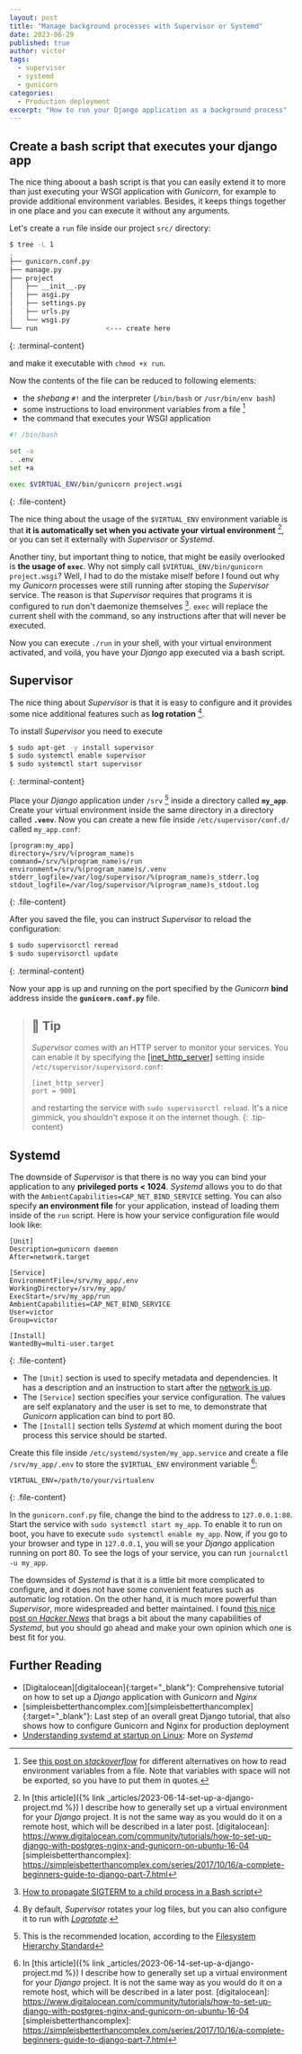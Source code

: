 ```yaml
---
layout: post
title: "Manage background processes with Supervisor or Systemd"
date: 2023-06-29
published: true
author: victor
tags:
  - supervisor
  - systemd
  - gunicorn
categories:
  - Production deployment
excerpt: "How to run your Django application as a background process"
---
```


## Create a bash script that executes your django app

The nice thing aboout a bash script is that you can easily extend it to more than just executing your WSGI application with *Gunicorn*, for example to provide additional environment variables. Besides, it keeps things together in one place and you can execute it without any arguments.

Let's create a `run` file inside our project `src/` directory:

```bash
$ tree -L 1
.
├── gunicorn.conf.py
├── manage.py
├── project
│   ├── __init__.py
│   ├── asgi.py
│   ├── settings.py
│   ├── urls.py
│   └── wsgi.py
└── run                 <--- create here
```
{: .terminal-content}

and make it executable with `chmod +x run`.

Now the contents of the file can be reduced to following elements:
* the *shebang* `#!` and the interpreter (`/bin/bash` or `/usr/bin/env bash`)
* some instructions to load environment variables from a file [^envfile]
* the command that executes your WSGI application

```bash
#! /bin/bash

set -a
. .env
set +a

exec $VIRTUAL_ENV/bin/gunicorn project.wsgi
```
{: .file-content}

The nice thing about the usage of the `$VIRTUAL_ENV` environment variable is that **it is automatically set when you activate your virtual environment** [^virtualenv], or you can set it externally with *Supervisor* or *Systemd*.

Another tiny, but important thing to notice, that might be easily overlooked is **the usage of `exec`**. Why not simply call `$VIRTUAL_ENV/bin/gunicorn project.wsgi`? Well, I had to do the mistake miself before I found out why my *Gunicorn* processes were still running after stoping the *Supervisor* service. The reason is that *Supervisor* requires that programs it is configured to run don't daemonize themselves [^exec]. `exec` will replace the current shell with the command, so any instructions after that will never be executed.

Now you can execute `./run` in your shell, with your virtual environment activated, and voilá, you have your *Django* app executed via a bash script.

## Supervisor

The nice thing about *Supervisor* is that it is easy to configure and it provides some nice additional features such as **log rotation** [^logrotate].

To install *Supervisor* you need to execute

```bash
$ sudo apt-get -y install supervisor
$ sudo systemctl enable supervisor
$ sudo systemctl start supervisor
```
{: .terminal-content}

Place your *Django* application under `/srv` [^srv] inside a directory called **`my_app`**.
Create your virtual environment inside the same directory in a directory called **`.venv`**.
Now you can create a new file inside `/etc/supervisor/conf.d/` called `my_app.conf`:

```init
[program:my_app]
directory=/srv/%(program_name)s
command=/srv/%(program_name)s/run
environment=/srv/%(program_name)s/.venv
stderr_logfile=/var/log/supervisor/%(program_name)s_stderr.log
stdout_logfile=/var/log/supervisor/%(program_name)s_stdout.log
```
{: .file-content}

After you saved the file, you can instruct *Supervisor* to reload the configuration:

```bash
$ sudo supervisorctl reread
$ sudo supervisorctl update
```
{: .terminal-content}

Now your app is up and running on the port specified by the *Gunicorn* **bind** address inside the **`gunicorn.conf.py`** file.

> ## 🤫 Tip
> *Supervisor* comes with an HTTP server to monitor your services. You can enable it by specifying the [[inet_http_server]](http://supervisord.org/configuration.html#inet-http-server-section-values) setting inside `/etc/supervisor/supervisord.conf`:
> ```
> [inet_http_server]
> port = 9001
> ```
> and restarting the service with `sudo supervisorctl reload`. It's a nice gimmick, you shouldn't expose it on the internet though.
{: .tip-content}

## Systemd

The downside of *Supervisor* is that there is no way you can bind your application to any **privileged ports < 1024**.
*Systemd* allows you to do that with the `AmbientCapabilities=CAP_NET_BIND_SERVICE` setting.
You can also specify **an environment file** for your application, instead of loading them inside of the `run` script.
Here is how your service configuration file would look like:

```
[Unit]
Description=gunicorn daemon
After=network.target

[Service]
EnvironmentFile=/srv/my_app/.env
WorkingDirectory=/srv/my_app/
ExecStart=/srv/my_app/run
AmbientCapabilities=CAP_NET_BIND_SERVICE
User=victor
Group=victor

[Install]
WantedBy=multi-user.target
```
{: .file-content}

* The `[Unit]` section is used to specify metadata and dependencies. It has a description and an instruction to start after the [network is up](https://www.freedesktop.org/wiki/Software/systemd/NetworkTarget/).
* The `[Service]` section specifies your service configuration. The values are self explanatory and the user is set to me, to demonstrate that *Gunicorn* application can bind to port 80.
* The `[Install]` section tells *Systemd* at which moment during the boot process this service should be started.

Create this file inside `/etc/systemd/system/my_app.service` and create a file `/srv/my_app/.env` to store the `$VIRTUAL_ENV` environment variable [^virtualenv]:

```
VIRTUAL_ENV=/path/to/your/virtualenv
```
{: .file-content}

In the `gunicorn.conf.py` file, change the bind to the address to `127.0.0.1:80`. Start the service with `sudo systemctl start my_app`. To enable it to run on boot, you have to execute `sudo systemctl enable my_app`. Now, if you go to your browser and type in `127.0.0.1`, you will se your *Django* application running on port 80. To see the logs of your service, you can run `journalctl -u my_app`.

The downsides of *Systemd* is that it is a little bit more complicated to configure, and it does not have some convenient features such as automatic log rotation.
On the other hand, it is much more powerful than *Supervisor*, more widespreaded and better maintained. I found [this nice post on *Hacker News*](https://news.ycombinator.com/item?id=18324295) that brags a bit about the many capabilities of *Systemd*, but you should go ahead and make your own opinion which one is best fit for you.


## Further Reading
* [Digitalocean][digitalocean]{:target="_blank"}: Comprehensive tutorial on how to set up a *Django* application with *Gunicorn* and *Nginx*
* [simpleisbetterthancomplex.com][simpleisbetterthancomplex]{:target="_blank"}: Last step of an overall great Django tutorial, that also shows how to configure Gunicorn and Nginx for production deployment
* [Understanding systemd at startup on Linux](https://opensource.com/article/20/5/systemd-startup): More on *Systemd*


[^envfile]: See [this post on *stackoverflow*](https://stackoverflow.com/questions/19331497/set-environment-variables-from-file-of-key-value-pairs) for different alternatives on how to read environment variables from a file. Note that variables with space will not be exported, so you have to put them in quotes.
[^exec]: [How to propagate SIGTERM to a child process in a Bash script](http://veithen.io/2014/11/16/sigterm-propagation.html)
[^logrotate]: By default, *Supervisor* rotates your log files, but you can also configure it to run with [*Logrotate*](https://medium.com/@doodyp/easy-logging-with-logrotate-and-supervisord-16b72b79ded0).
[^srv]: This is the recommended location, according to the [Filesystem Hierarchy Standard](https://refspecs.linuxfoundation.org/FHS_3.0/fhs/index.html)
[^virtualenv]: In [this article]({% link _articles/2023-06-14-set-up-a-django-project.md %})  I describe how to generally set up a virtual environment for your *Django* project. It is not the same way as you would do it on a remote host, which will be described in a later post.
[digitalocean]: https://www.digitalocean.com/community/tutorials/how-to-set-up-django-with-postgres-nginx-and-gunicorn-on-ubuntu-16-04
[simpleisbetterthancomplex]: https://simpleisbetterthancomplex.com/series/2017/10/16/a-complete-beginners-guide-to-django-part-7.html

